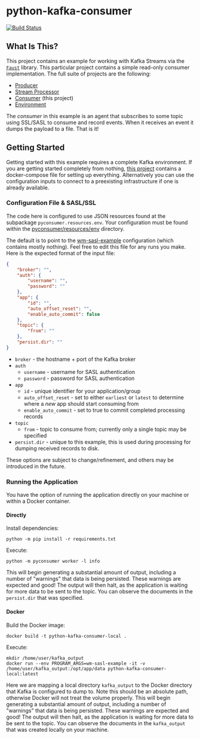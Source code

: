 # python-kafka-consumer

[![Build Status](https://github.com/twosixlabs-dart/python-kafka-consumer/workflows/Build/badge.svg)](https://github.com/twosixlabs-dart/python-kafka-consumer/actions)

## What Is This?

This project contains an example for working with Kafka Streams via the [`Faust`](https://faust.readthedocs.io) library. This particular project contains a simple read-only consumer implementation. The full suite of projects are the following:

- [Producer](https://github.com/twosixlabs-dart/python-kafka-producer)
- [Stream Processor](https://github.com/twosixlabs-dart/python-kafka-streams)
- [Consumer](https://github.com/twosixlabs-dart/python-kafka-consumer) (this project)
- [Environment](https://github.com/twosixlabs-dart/kafka-examples-docker)

The *consumer* in this example is an agent that subscribes to some topic using SSL/SASL to consume and record events. When it receives an event it dumps the payload to a file. That is it!

## Getting Started

Getting started with this example requires a complete Kafka environment. If you are getting started completely from nothing, [this project](https://github.com/twosixlabs-dart/kafka-examples-docker) contains a docker-compose file for setting up everything. Alternatively you can use the configuration inputs to connect to a preexisting infrastructure if one is already available.

### Configuration File & SASL/SSL

The code here is configured to use JSON resources found at the subpackage `pyconsumer.resources.env`. Your configuration must be found within the [pyconsumer/resources/env](pyconsumer/resources/env) directory.

The default is to point to the [wm-sasl-example](/pyconsumer/resources/env/wm-sasl-example.json) configuration (which contains mostly nothing). Feel free to edit this file for any runs you make. Here is the expected format of the input file:

```json
{
    "broker": "",
    "auth": {
        "username": "",
        "password": ""
    },
    "app": {
        "id": "",
        "auto_offset_reset": "",
        "enable_auto_commit": false
    },
    "topic": {
        "from": ""
    },
    "persist.dir": ""
}
```

* `broker` - the hostname + port of the Kafka broker
* `auth`
  * `username` - username for SASL authentication
  * `password` - password for SASL authentication
* `app`
  * `id` - unique identifier for your application/group
  * `auto_offset_reset` - set to either `earliest` or `latest` to determine where a *new* app should start consuming from
  * `enable_auto_commit` - set to true to commit completed processing records
* `topic`
  * `from` - topic to consume from; currently only a single topic may be specified
* `persist.dir` - unique to this example, this is used during processing for dumping received records to disk.

These options are subject to change/refinement, and others may be introduced in the future.

### Running the Application

You have the option of running the application directly on your machine or within a Docker container.

#### Directly

Install dependencies:

```shell
python -m pip install -r requirements.txt
```

Execute:

```shell
python -m pyconsumer worker -l info
```

This will begin generating a substantial amount of output, including a number of "warnings" that data is being persisted. These warnings are expected and good! The output will then halt, as the application is waiting for more data to be sent to the topic. You can observe the documents in the `persist.dir` that was specified.

#### Docker

Build the Docker image:

```shell
docker build -t python-kafka-consumer-local .
```

Execute:

```shell
mkdir /home/user/kafka_output
docker run --env PROGRAM_ARGS=wm-sasl-example -it -v /home/user/kafka_output:/opt/app/data python-kafka-consumer-local:latest
```

Here we are mapping a local directory `kafka_output` to the Docker directory that Kafka is configured to dump to. Note this should be an absolute path, otherwise Docker will not treat the volume properly. This will begin generating a substantial amount of output, including a number of "warnings" that data is being persisted. These warnings are expected and good! The output will then halt, as the application is waiting for more data to be sent to the topic. You can observe the documents in the `kafka_output` that was created locally on your machine.
